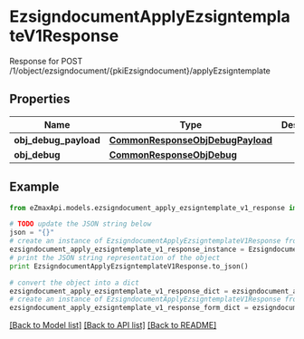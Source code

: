 # EzsigndocumentApplyEzsigntemplateV1Response

Response for POST /1/object/ezsigndocument/{pkiEzsigndocument}/applyEzsigntemplate

## Properties

Name | Type | Description | Notes
------------ | ------------- | ------------- | -------------
**obj_debug_payload** | [**CommonResponseObjDebugPayload**](CommonResponseObjDebugPayload.md) |  | 
**obj_debug** | [**CommonResponseObjDebug**](CommonResponseObjDebug.md) |  | [optional] 

## Example

```python
from eZmaxApi.models.ezsigndocument_apply_ezsigntemplate_v1_response import EzsigndocumentApplyEzsigntemplateV1Response

# TODO update the JSON string below
json = "{}"
# create an instance of EzsigndocumentApplyEzsigntemplateV1Response from a JSON string
ezsigndocument_apply_ezsigntemplate_v1_response_instance = EzsigndocumentApplyEzsigntemplateV1Response.from_json(json)
# print the JSON string representation of the object
print EzsigndocumentApplyEzsigntemplateV1Response.to_json()

# convert the object into a dict
ezsigndocument_apply_ezsigntemplate_v1_response_dict = ezsigndocument_apply_ezsigntemplate_v1_response_instance.to_dict()
# create an instance of EzsigndocumentApplyEzsigntemplateV1Response from a dict
ezsigndocument_apply_ezsigntemplate_v1_response_form_dict = ezsigndocument_apply_ezsigntemplate_v1_response.from_dict(ezsigndocument_apply_ezsigntemplate_v1_response_dict)
```
[[Back to Model list]](../README.md#documentation-for-models) [[Back to API list]](../README.md#documentation-for-api-endpoints) [[Back to README]](../README.md)



